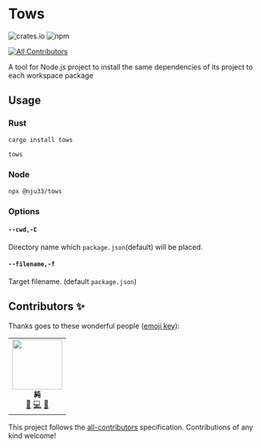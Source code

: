 # Tows

![crates.io](https://badgen.net/crates/v/tows)
![npm](https://badgen.net/npm/v/@nju33/tows)

<!-- ALL-CONTRIBUTORS-BADGE:START - Do not remove or modify this section -->
[![All Contributors](https://img.shields.io/badge/all_contributors-1-orange.svg?style=flat-square)](#contributors-)
<!-- ALL-CONTRIBUTORS-BADGE:END -->

A tool for Node.js project to install the same dependencies of its project to each workspace package

## Usage

### Rust

```bash
cargo install tows

tows
```

### Node

```bash
npx @nju33/tows
```

### Options

#### `--cwd,-C`

Directory name which `package.json`(default) will be placed.

#### `--filename,-f`

Target filename. (default `package.json`)

## Contributors ✨

Thanks goes to these wonderful people ([emoji key](https://allcontributors.org/docs/en/emoji-key)):

<!-- ALL-CONTRIBUTORS-LIST:START - Do not remove or modify this section -->
<!-- prettier-ignore-start -->
<!-- markdownlint-disable -->
<table>
  <tr>
    <td align="center"><a href="https://nju33.com/"><img src="https://avatars2.githubusercontent.com/u/15901038?v=4" width="100px;" alt=""/><br /><sub><b>純</b></sub></a><br /><a href="https://github.com/nju33/tows/commits?author=nju33" title="Documentation">📖</a> <a href="https://github.com/nju33/tows/commits?author=nju33" title="Code">💻</a> <a href="https://github.com/nju33/tows/pulls?q=is%3Apr+reviewed-by%3Anju33" title="Reviewed Pull Requests">👀</a></td>
  </tr>
</table>

<!-- markdownlint-enable -->
<!-- prettier-ignore-end -->
<!-- ALL-CONTRIBUTORS-LIST:END -->

This project follows the [all-contributors](https://github.com/all-contributors/all-contributors) specification. Contributions of any kind welcome!

